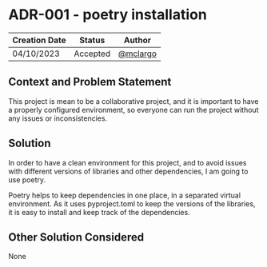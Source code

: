 # ADR-001 - poetry installation

Creation Date | Status | Author
--- | --- | ---
04/10/2023 | Accepted | [@mclargo](https://github.com/McLargo)

## Context and Problem Statement

This project is mean to be a collaborative project, and it is important to have
a properly configured environment, so everyone can run the project without any
issues or inconsistencies.

## Solution

In order to have a clean environment for this project, and to avoid issues with
different versions of libraries and other dependencies, I am going to use poetry.

Poetry helps to keep dependencies in one place, in a separated virtual
environment. As it uses pyproject.toml to keep the versions of the libraries, it
is easy to install and keep track of the dependencies.

## Other Solution Considered

None
